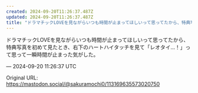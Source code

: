 ```yaml
---
created: 2024-09-20T11:26:37.487Z
updated: 2024-09-20T11:26:37.487Z
title: "ドラマチックLOVEを見ながらいつも時間が止まってほしいって思ってたから、特典写[...]"
---
```


<p>ドラマチックLOVEを見ながらいつも時間が止まってほしいって思ってたから、特典写真を初めて見たとき、右下のハートハイタッチを見て「レオタイ…！」って思って一瞬時間が止まった気がした。</p>

&mdash; 2024-09-20 11:26:37 UTC

Original URL: https://mastodon.social/@sakuramochi0/113169635573020750
